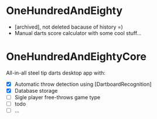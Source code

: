 # OneHundredAndEighty 
* [archived], not deleted bacause of history =)
* Manual darts score calculator with some cool stuff...
  
# OneHundredAndEightyCore
All-in-all steel tip darts desktop app with:
- [x] Automatic throw detection using [DartboardRecognition]
- [x] Database storage
- [ ] Sigle player free-throws game type
- [ ] todo
- [ ] ...
